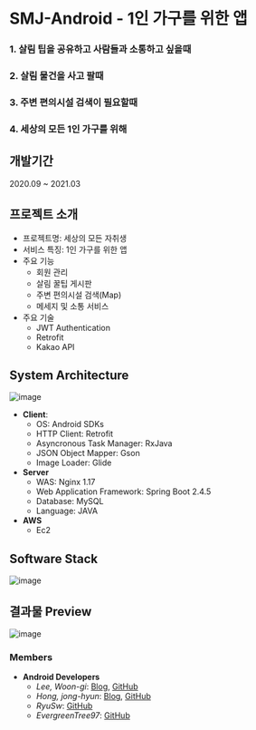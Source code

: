 # SMJ-Android - 1인 가구를 위한 앱

### 1. 살림 팁을 공유하고 사람들과 소통하고 싶을때
### 2. 살림 물건을 사고 팔때
### 3. 주변 편의시설 검색이 필요할때
### 4. 세상의 모든 1인 가구를 위해

## 개발기간
2020.09 ~ 2021.03

## 프로젝트 소개

* 프로젝트명: 세상의 모든 자취생
* 서비스 특징: 1인 가구를 위한 앱
* 주요 기능
  - 회원 관리
  - 살림 꿀팁 게시판
  - 주변 편의시설 검색(Map)
  - 메세지 및 소통 서비스
* 주요 기술
  - JWT Authentication
  - Retrofit
  - Kakao API


## System Architecture
![image](https://user-images.githubusercontent.com/54352208/157376284-94e277f3-c0f3-4167-ac54-857a61085855.png)
- **Client**:
  - OS: Android SDKs
  - HTTP Client: Retrofit
  - Asyncronous Task Manager: RxJava
  - JSON Object Mapper: Gson
  - Image Loader: Glide
- **Server**
  - WAS: Nginx 1.17
  - Web Application Framework: Spring Boot 2.4.5
  - Database: MySQL
  - Language: JAVA
- **AWS**
  - Ec2


## Software Stack
![image](https://user-images.githubusercontent.com/54352208/157376688-17a9f14b-dd30-46b2-9c76-8022f24b251a.png)

## 결과물 Preview
![image](https://user-images.githubusercontent.com/54352208/157376872-230e8481-c167-4a39-9693-217598ef9020.png)

### Members
- **Android Developers**
  - *Lee, Woon-gi*: [Blog](https://mynamewoon.tistory.com/manage/posts), [GitHub](https://github.com/leewoongi)
  - *Hong, jong-hyun*: [Blog](https://comcompu.tistory.com/), [GitHub](https://github.com/jonghyunH)
  - *RyuSw*: [GitHub](https://github.com/RyuSw-cs)
  - *EvergreenTree97*: [GitHub](https://github.com/EvergreenTree97)
